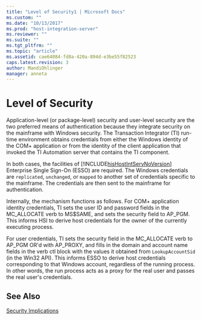 ```yaml
---
title: "Level of Security1 | Microsoft Docs"
ms.custom: ""
ms.date: "10/13/2017"
ms.prod: "host-integration-server"
ms.reviewer: ""
ms.suite: ""
ms.tgt_pltfrm: ""
ms.topic: "article"
ms.assetid: cae64084-fd8a-420a-894d-e3be55f82523
caps.latest.revision: 3
author: MandiOhlinger
manager: anneta
---
```

# Level of Security
Application-level (or package-level) security and user-level security are the two preferred means of authentication because they integrate security on the mainframe with Windows security. The Transaction Integrator (TI) run-time environment obtains credentials from either the Windows identity of the COM+ application or from the identity of the client application that invoked the TI Automation server that contains the TI component.  
  
 In both cases, the facilities of [!INCLUDE[hisHostIntServNoVersion](../core/includes/hishostintservnoversion-md.md)] Enterprise Single Sign-On (ESSO) are required. The Windows credentials are `replicated`, `unchanged`, or `mapped` to another set of credentials specific to the mainframe. The credentials are then sent to the mainframe for authentication.  
  
 Internally, the mechanism functions as follows. For COM+ application identity credentials, TI sets the user ID and password fields in the MC_ALLOCATE verb to MS$SAME, and sets the security field to AP_PGM. This informs HSI to derive host credentials for the owner of the currently executing process.  
  
 For user credentials, TI sets the security field in the MC_ALLOCATE verb to AP_PGM OR'd with AP_PROXY, and fills in the domain and account name fields in the verb ctl block with the values it obtained from `LookupAccountSid` (in the Win32 API). This informs ESSO to derive host credentials corresponding to that Windows account, regardless of the running process. In other words, the run process acts as a proxy for the real user and passes the real user's credentials.  
  
## See Also  
 [Security Implications](../core/security-implications.md)